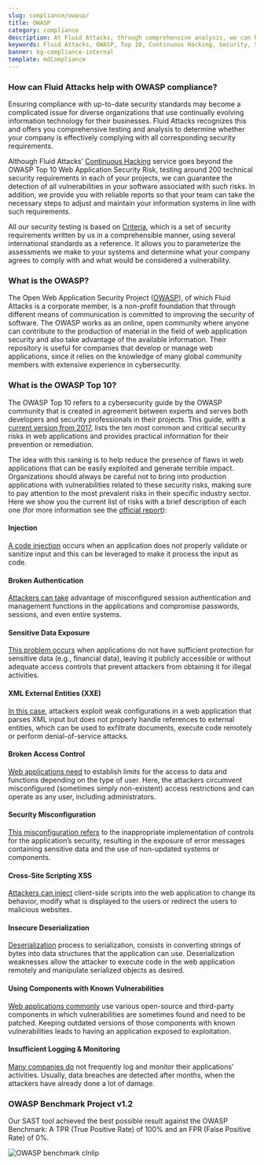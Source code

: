 ```yaml
---
slug: compliance/owasp/
title: OWASP
category: compliance
description: At Fluid Attacks, through comprehensive analysis, we can help you comply with a variety of security standards for information technology, including OWASP.
keywords: Fluid Attacks, OWASP, Top 10, Continuous Hacking, Security, Standards, Ethical Hacking, Pentesting
banner: bg-compliance-internal
template: mdCompliance
---
```


<div class="sect2 fw3 f3 lh-2">

### How can Fluid Attacks help with OWASP compliance?

Ensuring compliance with up-to-date security standards may become a
complicated issue for diverse organizations that use continually
evolving information technology for their businesses. Fluid Attacks
recognizes this and offers you comprehensive testing and analysis to
determine whether your company is effectively complying with all
corresponding security requirements.

Although Fluid Attacks’ [Continuous
Hacking](../../services/continuous-hacking/) service goes beyond the
OWASP Top 10 Web Application Security Risk, testing around 200 technical
security requirements in each of your projects, we can guarantee the
detection of all vulnerabilities in your software associated with such
risks. In addition, we provide you with reliable reports so that your
team can take the necessary steps to adjust and maintain your
information systems in line with such requirements.

All our security testing is based on
[Criteria](https://docs.fluidattacks.com/criteria/), which is a set of
security requirements written by us in a comprehensible manner, using
several international standards as a reference. It allows you to
parameterize the assessments we make to your systems and determine what
your company agrees to comply with and what would be considered a
vulnerability.

</div>

<div class="sect2 fw3 f3 lh-2">

### What is the OWASP?

The Open Web Application Security Project ([OWASP](https://owasp.org/)),
of which Fluid Attacks is a corporate member, is a non-profit foundation
that through different means of communication is committed to improving
the security of software. The OWASP works as an online, open community
where anyone can contribute to the production of material in the field
of web application security and also take advantage of the available
information. Their repository is useful for companies that develop or
manage web applications, since it relies on the knowledge of many global
community members with extensive experience in cybersecurity.

</div>

<div class="sect2 fw3 f3 lh-2">

### What is the OWASP Top 10?

The OWASP Top 10 refers to a cybersecurity guide by the OWASP community
that is created in agreement between experts and serves both developers
and security professionals in their projects. This guide, with a
[current version
from 2017](https://owasp.org/www-project-top-ten/2017/​), lists the
ten most common and critical security risks in web applications and
provides practical information for their prevention or remediation.

The idea with this ranking is to help reduce the presence of flaws in
web applications that can be easily exploited and generate terrible
impact. Organizations should always be careful not to bring into
production applications with vulnerabilities related to these security
risks, making sure to pay attention to the most prevalent risks in their
specific industry sector. Here we show you the current list of risks
with a brief description of each one (for more information see the
[official report](https://owasp.org/www-project-top-ten/2017/)):

<div class="sect3 owasp-col fl">

#### Injection

[A code
injection](https://owasp.org/www-project-top-ten/2017/A1_2017-Injection)
occurs when an application does not properly validate or sanitize input
and this can be leveraged to make it process the input as code.

</div>

<div class="sect3 owasp-col fr">

#### Broken Authentication

[Attackers can
take](https://owasp.org/www-project-top-ten/2017/A2_2017-Broken_Authentication)
advantage of misconfigured session authentication and management
functions in the applications and compromise passwords, sessions, and
even entire systems.

</div>

<div class="sect3 owasp-col fl">

#### Sensitive Data Exposure

[This problem
occurs](https://owasp.org/www-project-top-ten/2017/A3_2017-Sensitive_Data_Exposure)
when applications do not have sufficient protection for sensitive data
(e.g., financial data), leaving it publicly accessible or without
adequate access controls that prevent attackers from obtaining it for
illegal activities.

</div>

<div class="sect3 owasp-col fr">

#### XML External Entities (XXE)

[In this
case](https://owasp.org/www-project-top-ten/2017/A4_2017-XML_External_Entities_\(XXE\)),
attackers exploit weak configurations in a web application that parses
XML input but does not properly handle references to external entities,
which can be used to exfiltrate documents, execute code remotely or
perform denial-of-service attacks.

</div>

<div class="sect3 owasp-col fl">

#### Broken Access Control

[Web applications
need](https://owasp.org/www-project-top-ten/2017/A5_2017-Broken_Access_Control)
to establish limits for the access to data and functions depending on
the type of user. Here, the attackers circumvent misconfigured
(sometimes simply non-existent) access restrictions and can operate as
any user, including administrators.

</div>

<div class="sect3 owasp-col fr">

#### Security Misconfiguration

[This misconfiguration
refers](https://owasp.org/www-project-top-ten/2017/A6_2017-Security_Misconfiguration)
to the inappropriate implementation of controls for the application’s
security, resulting in the exposure of error messages containing
sensitive data and the use of non-updated systems or components.

</div>

<div class="sect3 owasp-col fl">

#### Cross-Site Scripting XSS

[Attackers can
inject](https://owasp.org/www-project-top-ten/2017/A7_2017-Cross-Site_Scripting_\(XSS\))
client-side scripts into the web application to change its behavior,
modify what is displayed to the users or redirect the users to malicious
websites.

</div>

<div class="sect3 owasp-col fr">

#### Insecure Deserialization

[Deserialization](https://owasp.org/www-project-top-ten/2017/A8_2017-Insecure_Deserialization)
process to serialization, consists in converting strings of bytes into
data structures that the application can use. Deserialization weaknesses
allow the attacker to execute code in the web application remotely and
manipulate serialized objects as desired.

</div>

<div class="sect3 owasp-col fl">

#### Using Components with Known Vulnerabilities

[Web applications
commonly](https://owasp.org/www-project-top-ten/2017/A9_2017-Using_Components_with_Known_Vulnerabilities)
use various open-source and third-party components in which
vulnerabilities are sometimes found and need to be patched. Keeping
outdated versions of those components with known vulnerabilities leads
to having an application exposed to exploitation.

</div>

<div class="sect3 owasp-col fr">

#### Insufficient Logging & Monitoring

[Many companies
do](https://owasp.org/www-project-top-ten/2017/A10_2017-Insufficient_Logging%2526Monitoring)
not frequently log and monitor their applications’ activities. Usually,
data breaches are detected after months, when the attackers have already
done a lot of damage.

</div>

</div>

<div class="sect2 fw3 f3 lh-2">

### OWASP Benchmark Project v1.2

Our SAST tool achieved the best possible result against the OWASP
Benchmark: A TPR (True Positive Rate) of 100% and an FPR (False Positive
Rate) of 0%.

![OWASP benchmark
clnlip](https://res.cloudinary.com/fluid-attacks/image/upload/v1619725547/airs/compliance/OWASP_benchmark_clnlip.webp)

</div>